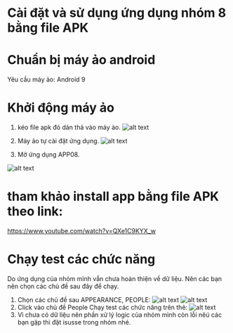 
# Cài đặt và sử dụng ứng dụng nhóm 8 bằng file APK

# Chuẩn bị máy ảo android 
Yêu cầu máy ảo: Android 9 
# Khởi động máy ảo
1. kéo file apk đó dán thả vào máy ảo. 
![alt text](https://firebasestorage.googleapis.com/v0/b/my-project-1564732530421.appspot.com/o/file.jpg?alt=media&token=5ba2d11e-892c-4fce-8bc4-d5048960708d)


2. Máy ảo tự cài đặt ứng dụng.
![alt text](https://firebasestorage.googleapis.com/v0/b/my-project-1564732530421.appspot.com/o/install.jpg?alt=media&token=7eae623c-5a8b-44f4-b561-33097d7af48b)


3. Mở ứng dụng APP08.

![alt text](https://firebasestorage.googleapis.com/v0/b/my-project-1564732530421.appspot.com/o/icon.jpg?alt=media&token=858f9137-cddd-4a2f-ad47-d0fd25f43cd7)


# tham khảo install app bằng file APK theo link:
https://www.youtube.com/watch?v=QXe1C9KYX_w

# Chạy test các chức năng
Do ứng dụng của nhóm mình vẫn chưa hoàn thiện về dữ liệu. Nên các bạn nên chọn các
chủ đề sau đây để chạy. 
1. Chọn các chủ đề sau APPEARANCE, PEOPLE:
![alt text](https://firebasestorage.googleapis.com/v0/b/my-project-1564732530421.appspot.com/o/20.png?alt=media&token=38a03995-ca7f-4b0c-acef-d1a70df0587e)
![alt text](https://firebasestorage.googleapis.com/v0/b/my-project-1564732530421.appspot.com/o/21.png?alt=media&token=a277de7c-08be-44d6-a3dd-19e122b4efe8)
2. Click vào chủ đề People Chạy test các chức năng trên thẻ:
![alt text](https://firebasestorage.googleapis.com/v0/b/my-project-1564732530421.appspot.com/o/22.png?alt=media&token=0483d0f0-33b6-4e30-a378-a5297bb7e922)
3. Vì chưa có dữ liệu nên phần xử lý logic của nhóm mình còn lỗi nêú các bạn gặp thì đặt isusse trong nhóm nhé. 
